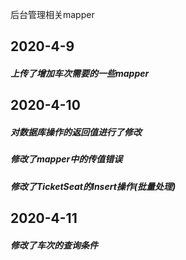 后台管理相关mapper

## 2020-4-9

##### 上传了增加车次需要的一些mapper

## 2020-4-10

##### 对数据库操作的返回值进行了修改

##### 修改了mapper中的传值错误

##### 修改了TicketSeat的Insert操作(批量处理)

## 2020-4-11

##### 修改了车次的查询条件